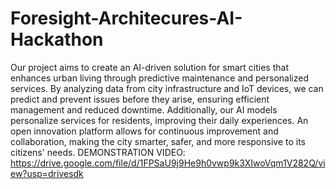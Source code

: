 # Foresight-Architecures-AI-Hackathon
Our project aims to create an AI-driven solution for smart cities that enhances urban living through predictive maintenance and personalized services. By analyzing data from city infrastructure and IoT devices, we can predict and prevent issues before they arise, ensuring efficient management and reduced downtime. Additionally, our AI models personalize services for residents, improving their daily experiences. An open innovation platform allows for continuous improvement and collaboration, making the city smarter, safer, and more responsive to its citizens' needs.
DEMONSTRATION VIDEO: https://drive.google.com/file/d/1FPSaU9j9He9h0vwp9k3XIwoVqm1V282Q/view?usp=drivesdk 
